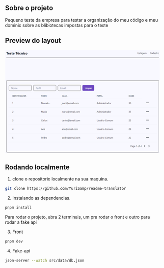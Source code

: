 ## Sobre o projeto

Pequeno teste da empresa para testar a organização do meu código e meu dominio sobre as blibiotecas impostas para o teste

## Preview do layout

![layout](./public//preview.png)

## Rodando localmente

1. clone o repositorio localmente na sua maquina.

```bash
git clone https://github.com/YuriSamp/readme-translator
```

2. Instalando as dependencias.

```bash
pnpm install
```

Para rodar o projeto, abra 2 terminais, um pra rodar o front e outro para rodar a fake api

3. Front

```bash
pnpm dev
```

4. Fake-api

```bash
json-server --watch src/data/db.json
```
